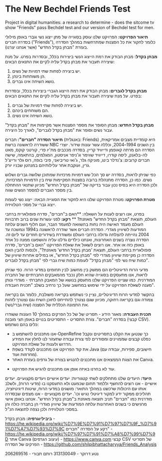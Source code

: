 # The New Bechdel Friends Test
Project in digital humanities: a research to determine - does the sitcome tv show "Friends" pass Bechdel test and our version of Bechdel test for men.

**תיאור הפרויקט:**
הפרויקט שלנו עוסק בסוגייה של מתן ייצוג נשי וגברי באופן מילולי בסדרה חברים ("Friends"), כלומר לחקור את כל הסצנות שמתרחשות במהלך הסדרה בעזרת "מבחן בקדל החדש" (אשר אנחנו יצרנו).

**מבחן בקדל:**
מבחן הבודק את רמת הייצוג הנשי ביצירות בכלל, ובסדרות בפרט. על מנת שיצירה תעבור את מבחן בקדל עליה לקיים את התנאים הבאים:
1. יש ביצירה לפחות שתי דמויות של נשים.
2. הן משוחחות בינהן.
3. נושא השיחה אינו גברים.

**מבחן בקדל לגברים:**
מבחן הבודק את רמת הייצוג הגברי ביצירות בכלל, ובסדרות בפרט. על מנת שיצירה תעבור את מבחן בקדל עליה לקיים את התנאים הבאים:
1. יש ביצירה לפחות שתי דמויות של גברים.
2. הם משוחחים בינהם.
3. נושא השיחה אינו נשים.

**מבחן בקדל החדש:**
מבחן הסופר את מספר הסצנות אשר מקיימות את "מבחן בקדל" עבור נשים וסופר את "מבחן בקדל לגברים", לאורך כל היצירה.

**תיאור הסדרה "חברים":**
חברים (באנגלית: Friends) היא קומדיית מצבים אמריקאית, ששודרה לראשונה ברשת NBC בין השנים 1994–2004, וכללה עשר עונות שידור. יוצרי הסדרה הם מרתה קאופמן ודייוויד קריין. בסדרה מככבים מת'יו פרי, קורטני קוקס, מאט לה-בלאנק, ליסה קודרו, דייוויד שווימר וג'ניפר אניסטון, המגלמים, בהתאמה, שישה חברים קרובים: צ'נדלר בינג, מוניקה גלר, ג'ואי טריביאני, פיבי בופה, רוס גלר ורייצ'ל גרין, ועוקבת אחר עלילותיהם במנהטן שבניו יורק.

כפי שניתן לראות, בסדרה יש סך הכל שש דמויות מרכזיות שמתוכן שלושה גברים ושלוש נשים. כמו כן, הסדרה מתנהלת ברובה בסצנות המקיימות שיח בין הדמויות המרכזיות, ולכן הסדרה היא בסיס נכון עבור בדיקה של "מבחן בקדל החדש" מכיוון שתנאי ההתחלה בין מספר הגברים למספר הנשים שווה.

**מטרת הפרויקט:**
מטרת הפרויקט שלנו היא לחקור את הסוגייה הבאה:
ייצוג נשי לעומת ייצוג גברי על מסכי הטלוויזיה.

בפרט, אנו רוצים לענות על השאלה:
**האם ב"חברים", סדרה פופולארית ברחבי העולם, תוצאת "מבחן בקדל החדש" מאוזנת?
**
**רקע:**
לפני עשרות שנים ברוב תרבויות העולם מעמד האישה היה נחות בהשוואה למעמד הגבר, ועם חלוף השנים עלתה המודעות לשיוויון מגדרי.
הסדרה חברים אשר שודרה לראשונה ב1994 ונמשכה עד 2004 נהייתה להצלחה גדולה ברחבי העולם ומשודרת בשידורים חוזרים עד ליום זה.
הסדרה נוצרה בשנים האחרונות, ואנחנו כילדים גדלנו עליה והושפענו ממנה כל אחד באופן כזה או אחר.
אנו רוצים לשאול את שאלת הפרויקט "האם ב'חברים', סדרה פופולארית ברחבי העולם, תוצאת 'מבחן בקדל החדש' מאוזנת?", ולנסות להבין האם הסדרה כן מקיימת שיוויון מגדרי לפי "מבחן בקדל החדש", או במילים אחרות שיוויון של כמות שיח נשי לפי "מבחן בקדל" לעומת כמות שיח גברי לפי "מבחן בקדל לגברים".

מדעי הרוח הדיגיטליים הם ממשק בין מחשוב לבין תחומים במדעי הרוח. כפי שניתן לראות, אנו מתעסקים בסוגייה שהיא חלק נכבד מהמאבקים החברתיים של החברה המודרנית. כמו שציינו הפרויקט שלנו מתעסק בנושא של המאבק החברתי - מגדרי ונותן מענה לשאלת הפרויקט על ידי שימוש במחשוב שעל כך נרחיב בשלב "תכנית העבודה".

בהקשר למדעי הרוח הדיגיטליים, נציין כי נשתמש בקריאה משולבת, כלומר גם בקריאה צמודה וגם בקריאה רחוקה, מכיוון שגם נצטרך להתייחס לתוכן השיח וגם נצטרך לזהות את התמונה הכללית של הסצנה (שיח גברי/נשי).

**תכנית העבודה:**
מאגר הידע - תסריט של של כל הפרקים במהלך 10 העונות ששודרו בסדרה "חברים".
צורת התסריט - התסריטים בנויים באופן חצי מובנה (קבצי CSV).
כלים בהם נשתמש:
- אנו מתכננים להשתמש ב-OpenRefine כך שנטען את הקלט בתסריטים ונקבל כפלט קבצים שממויינים ומסודרים לפי צורת עבודה שתעזור לנו לחלץ את המידע הדרוש ולענות על שאלת הפרויקט.
-  את קוד הפרויקט אנו מתכננים לקודד בשפת Java (חישובים, ספירות, עבודה עם מחרוזות ועוד).
-  את הצגת הממצאים אנו מתכננים להנגיש בצורה של גרפים בעזרת האתר Canva.

* עוד לא בחרנו באיזה אופן אנו מתכננים להגיש את הפרויקט.

**היעד:**
היעדים שלנו מתחלקים לשתי קטגוריות: יעדים אישיים ויעדים מקצועיים.
יעדים אישיים - אנו רוצים להחשף וללמוד תחום שכמעט ולא התעסקנו בו (מדעי הרוח), ולשלב אותו עם היכולות שרכשנו במהלך התואר: מושגים במדעי הרוח, שיטות דיגיטיזציה, תהליכים ממקור ידע למקור דיגיטלי נגיש וכו'.
יעדים מקצועיים - אנו מצפים שבסדרה מודרנית כמו "חברים" תניב תוצאה מאוזנת ב"מבחן בקדל החדש". אנחנו באופן אישי מרגישים כי בשנים האחרונות עלתה המודעות של שיוויון מגדרי הן בחברה כולה והן במסכי הטלוויזיה ולכן נצפה לתוצאה הנ"ל.

**ביביליוגרפיה:**
מבחן בקדל - https://he.wikipedia.org/wiki/%D7%9E%D7%91%D7%97%D7%9F_%D7%91%D7%A7%D7%93%D7%9C
רקע על הסדרה "חברים" - https://he.wikipedia.org/wiki/%D7%97%D7%91%D7%A8%D7%99%D7%9D
אתר Canva (עיצוב הגרפים) - https://www.canva.com
קבצי CSV של תסריטי הפרקים של הסדרה - https://github.com/shilpibhattacharyya/Friends_Analysis

נטע דרוקר - 313130049
רותם תבורי - 206269516
